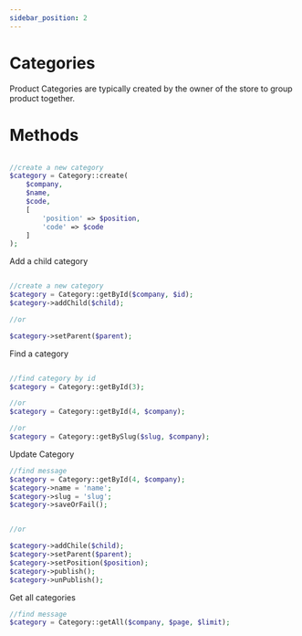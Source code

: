 ```yaml
---
sidebar_position: 2
---
```


# Categories

Product Categories are typically created by the owner of the store to group product together.

# Methods

```php

//create a new category
$category = Category::create(
    $company, 
    $name,
    $code,
    [
        'position' => $position,
        'code' => $code
    ]
);

```

Add a child category

```php

//create a new category
$category = Category::getById($company, $id);
$category->addChild($child);

//or 

$category->setParent($parent);

```

Find a category

```php

//find category by id
$category = Category::getById(3);

//or
$category = Category::getById(4, $company);

//or
$category = Category::getBySlug($slug, $company);

```

Update Category

```php
//find message
$category = Category::getById(4, $company);
$category->name = 'name';
$category->slug = 'slug';
$category->saveOrFail();


//or

$category->addChile($child);
$category->setParent($parent);
$category->setPosition($position);
$category->publish();
$category->unPublish();

```

Get all categories

```php
//find message
$category = Category::getAll($company, $page, $limit);

```